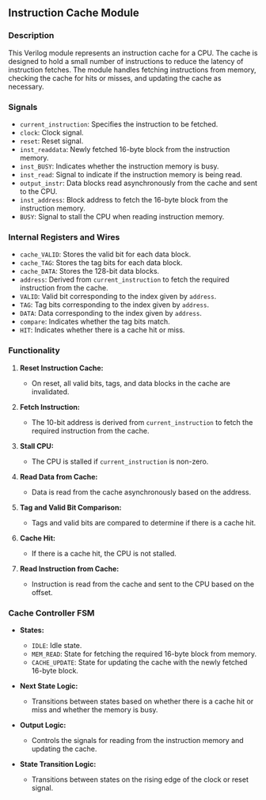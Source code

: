 ## Instruction Cache Module

### Description
This Verilog module represents an instruction cache for a CPU. The cache is designed to hold a small number of instructions to reduce the latency of instruction fetches. The module handles fetching instructions from memory, checking the cache for hits or misses, and updating the cache as necessary.

### Signals

- `current_instruction`: Specifies the instruction to be fetched.
- `clock`: Clock signal.
- `reset`: Reset signal.
- `inst_readdata`: Newly fetched 16-byte block from the instruction memory.
- `inst_BUSY`: Indicates whether the instruction memory is busy.
- `inst_read`: Signal to indicate if the instruction memory is being read.
- `output_instr`: Data blocks read asynchronously from the cache and sent to the CPU.
- `inst_address`: Block address to fetch the 16-byte block from the instruction memory.
- `BUSY`: Signal to stall the CPU when reading instruction memory.

### Internal Registers and Wires

- `cache_VALID`: Stores the valid bit for each data block.
- `cache_TAG`: Stores the tag bits for each data block.
- `cache_DATA`: Stores the 128-bit data blocks.
- `address`: Derived from `current_instruction` to fetch the required instruction from the cache.
- `VALID`: Valid bit corresponding to the index given by `address`.
- `TAG`: Tag bits corresponding to the index given by `address`.
- `DATA`: Data corresponding to the index given by `address`.
- `compare`: Indicates whether the tag bits match.
- `HIT`: Indicates whether there is a cache hit or miss.

### Functionality

1. **Reset Instruction Cache:**
   - On reset, all valid bits, tags, and data blocks in the cache are invalidated.

2. **Fetch Instruction:**
   - The 10-bit address is derived from `current_instruction` to fetch the required instruction from the cache.

3. **Stall CPU:**
   - The CPU is stalled if `current_instruction` is non-zero.

4. **Read Data from Cache:**
   - Data is read from the cache asynchronously based on the address.

5. **Tag and Valid Bit Comparison:**
   - Tags and valid bits are compared to determine if there is a cache hit.

6. **Cache Hit:**
   - If there is a cache hit, the CPU is not stalled.

7. **Read Instruction from Cache:**
   - Instruction is read from the cache and sent to the CPU based on the offset.

### Cache Controller FSM

- **States:**
  - `IDLE`: Idle state.
  - `MEM_READ`: State for fetching the required 16-byte block from memory.
  - `CACHE_UPDATE`: State for updating the cache with the newly fetched 16-byte block.

- **Next State Logic:**
  - Transitions between states based on whether there is a cache hit or miss and whether the memory is busy.

- **Output Logic:**
  - Controls the signals for reading from the instruction memory and updating the cache.

- **State Transition Logic:**
  - Transitions between states on the rising edge of the clock or reset signal.
